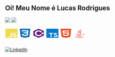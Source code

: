 ## Oi! Meu Nome é Lucas Rodrigues

<div>
  <a href="https://github.com/LucasRodriguesSilva"></a>
  <img height="180em" src="https://github-readme-stats.vercel.app/api?username=LucasRodriguesSilva&show_icons=true&theme=tokyonight&include_all_commits=true">
  <img height="180em" src="https://github-readme-stats.vercel.app/api/top-langs/?username=LucasRodriguesSilva&layout=compact&theme=tokyonight">
</div>

<div style="display: inline-block"><br>
  <img align="center" alt="JavaScript" height="30" width="40" src="https://github.com/devicons/devicon/blob/master/icons/javascript/javascript-plain.svg">
  <img align="center" alt="JavaScript" height="30" width="40" src="https://github.com/devicons/devicon/blob/master/icons/css3/css3-plain.svg">
  <img align="center" alt="JavaScript" height="30" width="40" src="https://github.com/devicons/devicon/blob/master/icons/csharp/csharp-plain.svg">
  <img align="center" alt="JavaScript" height="30" width="40" src="https://github.com/devicons/devicon/blob/master/icons/typescript/typescript-plain.svg">
  <img align="center" alt="JavaScript" height="30" width="40" src="https://github.com/devicons/devicon/blob/master/icons/html5/html5-plain.svg">
  <img align="center" alt="JavaScript" height="30" width="40" src="https://github.com/devicons/devicon/blob/master/icons/java/java-plain.svg">
</div>

##

<div>
  <a href="https://www.linkedin.com/in/lucas-rodrigues-da-silva-342274163" target="_blank">
    <img alt="LinkedIn" src="https://img.shields.io/badge/LinkedIn-0077B5?style=for-the-badge&logo=linkedin&logoColor=white" target="_blank">
  </a>
</div>
